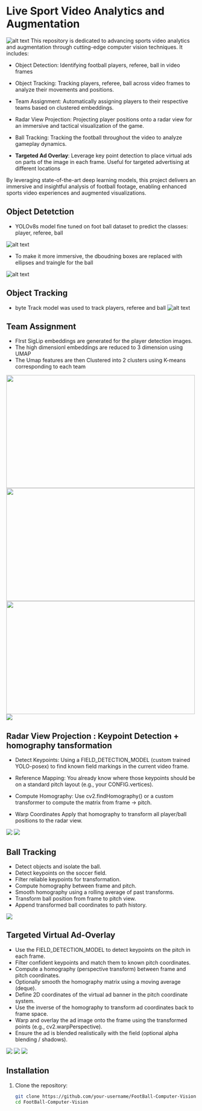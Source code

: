 # Live Sport Video Analytics and Augmentation
![alt text](repo-artifacts/pipeline.png)
This repository is dedicated to advancing sports video analytics and augmentation through cutting-edge computer vision techniques. It includes:

- Object Detection: Identifying football players, referee, ball in video frames 
- Object Tracking: Tracking players, referee, ball across video frames to analyze their movements and positions.
- Team Assignment: Automatically assigning players to their respective teams based on clustered embeddings.
- Radar View Projection: Projecting player positions onto a radar view for an immersive and tactical visualization of the game.
- Ball Tracking: Tracking the football throughout the video to analyze gameplay dynamics.

- **Targeted Ad Overlay**: Leverage key point detection to place virtual ads on parts of the image in each frame. Useful for targeted advertising at different locations

By leveraging state-of-the-art deep learning models, this project delivers an immersive and insightful analysis of football footage, enabling enhanced sports video experiences and augmented visualizations.




## Object Detetction
- YOLOv8s model fine tuned on foot ball dataset to predict the classes: player, referee, ball

![alt text](repo-artifacts/object-detection.png)

- To make it more immersive, the dboudning boxes are replaced with ellipses and traingle for the ball

![alt text](repo-artifacts/object_detection_immersive.png)


## Object Tracking
- byte Track model was used to track players, referee and ball
![alt text](repo-artifacts/object_teacking.png)

## Team Assignment
- FIrst SigLip embeddings are generated for the player detection images.
- The high dimensionl embeddings are reduced to 3 dimension using UMAP
- The Umap features are then Clustered into 2 clusters using K-means corresponding to each team

<img src="https://media.roboflow.com/notebooks/examples/football-ai-team-clustering.png" width="500" height="300">

<img src="repo-artifacts/team_A.png"  width="500" height="300">

<img src="repo-artifacts/team_B.png"  width="500" height="300">

<img src="repo-artifacts/team_assigned.png">

## Radar View Projection : Keypoint Detection + homography tansformation

- Detect Keypoints:	Using a FIELD_DETECTION_MODEL (custom trained YOLO-posex) to find known field markings in the current video frame.
- Reference Mapping:	You already know where those keypoints should be on a standard pitch layout (e.g., your CONFIG.vertices).
- Compute Homography:	Use cv2.findHomography() or a custom transformer  to compute the matrix from frame → pitch.

- Warp Coordinates	Apply that homography to transform all player/ball positions to the radar view.
<img src="repo-artifacts/team_assigned.png">
<img src="repo-artifacts/radar.png">

## Ball Tracking
- Detect objects and isolate the ball.
- Detect keypoints on the soccer field.
- Filter reliable keypoints for transformation.
- Compute homography between frame and pitch.
- Smooth homography using a rolling average of past transforms.
- Transform ball position from frame to pitch view.
- Append transformed ball coordinates to path history.

<img src="repo-artifacts/ball_trajectory.png">

## Targeted Virtual Ad-Overlay
- Use the FIELD_DETECTION_MODEL to detect keypoints on the pitch in each frame.
- Filter confident keypoints and match them to known pitch coordinates.
- Compute a homography (perspective transform) between frame and pitch coordinates.
- Optionally smooth the homography matrix using a moving average (deque).
- Define 2D coordinates of the virtual ad banner in the pitch coordinate system.
- Use the inverse of the homography to transform ad coordinates back to frame space.
- Warp and overlay the ad image onto the frame using the transformed points (e.g., cv2.warpPerspective).
- Ensure the ad is blended realistically with the field (optional alpha blending / shadows).

<img src="repo-artifacts/pre-ad.png">
<img src="repo-artifacts/ads1.png">
<img src="repo-artifacts/ads2.png">



## Installation

1. Clone the repository:
   ```bash
   git clone https://github.com/your-username/FootBall-Computer-Vision.git
   cd FootBall-Computer-Vision
   ```


